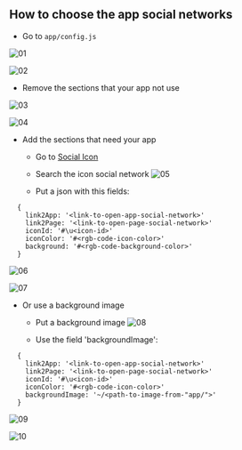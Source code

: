## How to choose the app social networks

* Go to `app/config.js`

![01](./images/Guide-to-choose-app-social-networks/01s.png)

![02](./images/Guide-to-choose-app-social-networks/02s.png)

* Remove the sections that your app not use

![03](./images/Guide-to-choose-app-social-networks/03s.png)

![04](./images/Guide-to-choose-app-social-networks/04s.png)

* Add the sections that need your app

  - Go to [Social Icon](http://www.socicon.com/chart.php)

  - Search the icon social network
![05](./images/Guide-to-choose-app-social-networks/05s.png)

  - Put a json with this fields:
```
  {
    link2App: '<link-to-open-app-social-network>'
    link2Page: '<link-to-open-page-social-network>'
    iconId: '#\u<icon-id>'
    iconColor: '#<rgb-code-icon-color>'
    background: '#<rgb-code-background-color>'
  }
```
![06](./images/Guide-to-choose-app-social-networks/06s.png)

![07](./images/Guide-to-choose-app-social-networks/07s.png)

* Or use a background image
  - Put a background image
![08](./images/Guide-to-choose-app-social-networks/08s.png)

  - Use the field 'backgroundImage':
```
  {
    link2App: '<link-to-open-app-social-network>'
    link2Page: '<link-to-open-page-social-network>'
    iconId: '#\u<icon-id>'
    iconColor: '#<rgb-code-icon-color>'
    backgroundImage: '~/<path-to-image-from-"app/">'
  }
```
![09](./images/Guide-to-choose-app-social-networks/09s.png)

![10](./images/Guide-to-choose-app-social-networks/10s.png)
